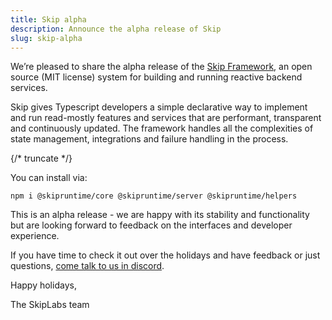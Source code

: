 ```yaml
---
title: Skip alpha
description: Announce the alpha release of Skip
slug: skip-alpha
---
```


We’re pleased to share the alpha release of the [Skip Framework](https://github.com/SkipLabs/skip), an open source (MIT license) system for building and running reactive backend services.

Skip gives Typescript developers a simple declarative way to implement and run read-mostly features and services that are performant, transparent and continuously updated.
The framework handles all the complexities of state management, integrations and failure handling in the process.

{/* truncate */}

You can install via:

```
npm i @skipruntime/core @skipruntime/server @skipruntime/helpers
```

This is an alpha release \- we are happy with its stability and functionality but are looking forward to feedback on the interfaces and developer experience.

If you have time to check it out over the holidays and have feedback or just questions, [come talk to us in discord](https://discord.gg/4dMEBA46mE).

Happy holidays,

The SkipLabs team
